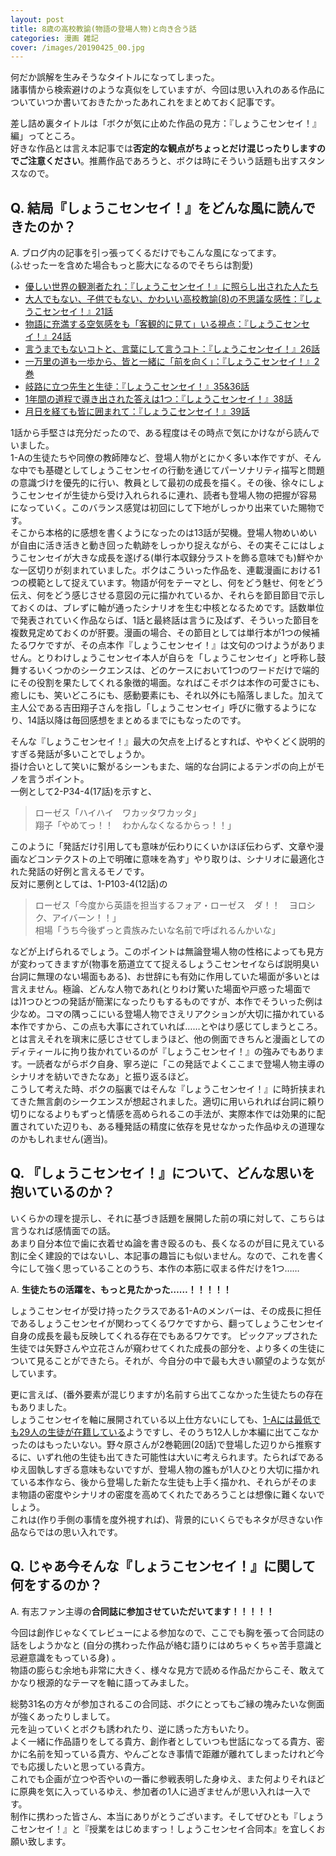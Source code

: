 ```yaml
---
layout: post
title: 8歳の高校教諭(物語の登場人物)と向き合う話
categories: 漫画 雑記
cover: /images/20190425_00.jpg
---
```


何だか誤解を生みそうなタイトルになってしまった。  
諸事情から検索避けのような真似をしていますが、今回は思い入れのある作品についていつか書いておきたかったあれこれをまとめておく記事です。

差し詰め裏タイトルは「ボクが気に止めた作品の見方：『しょうこセンセイ！』編」ってところ。  
好きな作品とは言え本記事では**否定的な観点がちょっとだけ混じったりしますのでご注意ください**。推薦作品であろうと、ボクは時にそういう話題も出すスタンスなので。

## Q. 結局『しょうこセンセイ！』をどんな風に読んできたのか？

A. ブログ内の記事を引っ張ってくるだけでもこんな風になってます。  
(ふせったーを含めた場合もっと膨大になるのでそちらは割愛)

- [優しい世界の観測者たれ：『しょうこセンセイ！』に照らし出された人たち][Ref1]  
- [大人でもない、子供でもない、かわいい高校教諭(8)の不思議な感性：『しょうこセンセイ！』21話][Ref2]  
- [物語に充満する空気感をも「客観的に見て」いる視点：『しょうこセンセイ！』24話][Ref3]  
- [言うまでもないコトと、言葉にして言うコト：『しょうこセンセイ！』26話][Ref4]  
- [一万里の道も一歩から、皆と一緒に「前を向く」：『しょうこセンセイ！』2巻][Ref5]  
- [岐路に立つ先生と生徒：『しょうこセンセイ！』35&36話][Ref6]  
- [1年間の道程で導き出された答えは1つ：『しょうこセンセイ！』38話][Ref7]  
- [月日を経ても皆に囲まれて：『しょうこセンセイ！』39話][Ref8]

1話から手堅さは充分だったので、ある程度はその時点で気にかけながら読んでいました。  
1-Aの生徒たちや同僚の教師陣など、登場人物がとにかく多い本作ですが、そんな中でも基礎としてしょうこセンセイの行動を通じてパーソナリティ描写と問題の意識づけを優先的に行い、教員として最初の成長を描く。その後、徐々にしょうこセンセイが生徒から受け入れられるに連れ、読者も登場人物の把握が容易になっていく。このバランス感覚は初回にして下地がしっかり出来ていた賜物です。  
そこから本格的に感想を書くようになったのは13話が契機。登場人物めいめいが自由に活き活きと動き回った軌跡をしっかり捉えながら、その実そこにはしょうこセンセイが大きな成長を遂げる(単行本収録分ラストを飾る意味でも)鮮やかな一区切りが刻まれていました。ボクはこういった作品を、連載漫画における1つの模範として捉えています。物語が何をテーマとし、何をどう魅せ、何をどう伝え、何をどう感じさせる意図の元に描かれているか、それらを節目節目で示しておくのは、ブレずに軸が通ったシナリオを生む中核となるためです。話数単位で発表されていく作品ならば、1話と最終話は言うに及ばず、そういった節目を複数見定めておくのが肝要。漫画の場合、その節目としては単行本が1つの候補たるワケですが、その点本作『しょうこセンセイ！』は文句のつけようがありません。とりわけしょうこセンセイ本人が自らを「しょうこセンセイ」と呼称し鼓舞するいくつかのシークエンスは、どのケースにおいて1つのワードだけで端的にその役割を果たしてくれる象徴的場面。なればこそボクは本作の可愛さにも、癒しにも、笑いどころにも、感動要素にも、それ以外にも陥落しました。加えて主人公である吉田翔子さんを指し「しょうこセンセイ」呼びに徹するようになり、14話以降は毎回感想をまとめるまでにもなったのです。

そんな『しょうこセンセイ！』最大の欠点を上げるとすれば、ややくどく説明的すぎる発話が多いことでしょうか。  
掛け合いとして笑いに繋がるシーンもまた、端的な台詞によるテンポの向上がモノを言うポイント。  
一例として2-P34-4(17話)を示すと、

> ローゼス「ハイハイ　ワカッタワカッタ」  
翔子「やめてっ！！　わかんなくなるからっ！！」

このように「発話だけ引用しても意味が伝わりにくいかほぼ伝わらず、文章や漫画などコンテクストの上で明確に意味を為す」やり取りは、シナリオに最適化された発話の好例と言えるモノです。  
反対に悪例としては、1-P103-4(12話)の

> ローゼス「今度から英語を担当するフォア・ローゼス　ダ！！　ヨロシク、アイバーン！！」  
相場「うち今後ずっと貴族みたいな名前で呼ばれるんかいな」

などが上げられるでしょう。このポイントは無論登場人物の性格によっても見方が変わってきますが(物事を筋道立てて捉えるしょうこセンセイならば説明臭い台詞に無理のない場面もある)、お世辞にも有効に作用していた場面が多いとは言えません。極論、どんな人物であれ(とりわけ驚いた場面や戸惑った場面では)1つひとつの発話が簡潔になったりもするものですが、本作でそういった例は少なめ。コマの隅っこにいる登場人物でさえリアクションが大切に描かれている本作ですから、この点も大事にされていれば……とやはり感じてしまうところ。  
とは言えそれを瑣末に感じさせてしまうほど、他の側面できちんと漫画としてのディティールに拘り抜かれているのが『しょうこセンセイ！』の強みでもあります。一読者ながらボク自身、寧ろ逆に「この発話でよくここまで登場人物主導のシナリオを紡いできたなあ」と振り返るほど。  
こうして考えた時、ボクの脳裏ではそんな『しょうこセンセイ！』に時折挟まれてきた無言劇のシークエンスが想起されました。適切に用いられれば台詞に頼り切りになるよりもずっと情感を高められるこの手法が、実際本作では効果的に配置されていた辺りも、ある種発話の精度に依存を見せなかった作品ゆえの道理なのかもしれません(適当)。

## Q. 『しょうこセンセイ！』について、どんな思いを抱いているのか？

いくらかの理を提示し、それに基づき話題を展開した前の項に対して、こちらは言うなれば感情面での話。  
あまり自分本位で歯に衣着せぬ論を書き殴るのも、長くなるのが目に見えている割に全く建設的ではないし、本記事の趣旨にも似いません。なので、これを書く今にして強く思っていることのうち、本作の本筋に収まる件だけを1つ……

A. **生徒たちの活躍を、もっと見たかった……！！！！！**

しょうこセンセイが受け持ったクラスである1-Aのメンバーは、その成長に担任であるしょうこセンセイが関わってくるワケですから、翻ってしょうこセンセイ自身の成長を最も反映してくれる存在でもあるワケです。
ピックアップされた生徒では矢野さんや立花さんが窺わせてくれた成長の部分を、より多くの生徒について見ることができたら。それが、今自分の中で最も大きい願望のような気がしています。

更に言えば、(番外要素が混じりますが)名前すら出てこなかった生徒たちの存在もありました。  
しょうこセンセイを軸に展開されている以上仕方ないにしても、[1-Aには最低でも29人の生徒が在籍している][Ref9]ようですし、そのうち12人しか本編に出てこなかったのはもったいない。野々原さんが2巻範囲(20話)で登場した辺りから推察するに、いずれ他の生徒も出てきた可能性は大いに考えられます。たらればであるゆえ固執しすぎる意味もないですが、登場人物の誰もが1人ひとり大切に描かれている本作なら、後から登場した新たな生徒も上手く描かれ、それらがそのまま物語の密度やシナリオの密度を高めてくれたであろうことは想像に難くないでしょう。  
これは(作り手側の事情を度外視すれば)、背景的にいくらでもネタが尽きない作品ならではの思い入れです。

## Q. じゃあ今そんな『しょうこセンセイ！』に関して何をするのか？

A. 有志ファン主導の**合同誌に参加させていただいてます！！！！！**

今回は創作じゃなくてレビューによる参加なので、ここでも胸を張って合同誌の話をしようかなと (自分の携わった作品が絡む語りにはめちゃくちゃ苦手意識と忌避意識をもっている身) 。  
物語の膨らむ余地も非常に大きく、様々な見方で読める作品だからこそ、敢えてかなり根源的なテーマを軸に語ってみました。

総勢31名の方々が参加されるこの合同誌、ボクにとってもご縁の塊みたいな側面が強くあったりしまして。  
元を辿っていくとボクも誘われたり、逆に誘った方もいたり。  
よく一緒に作品語りをしてる貴方、創作者としていつも世話になってる貴方、密かに名前を知っている貴方、やんごとなき事情で距離が離れてしまったけれど今でも応援したいと思っている貴方。  
これでも企画が立つや否やいの一番に参戦表明した身ゆえ、また何よりそれほどに原典を気に入っているゆえ、参加者の1人に過ぎませんが思い入れは一入です。  
制作に携わった皆さん、本当にありがとうございます。そしてぜひとも『しょうこセンセイ！』と『授業をはじめますっ！しょうこセンセイ合同本』を宜しくお願い致します。

[Ref1]: /2019-04-25-comic/
[Ref2]: /2019-11-19-comic/
[Ref3]: /2020-02-19-comic/
[Ref4]: /2020-04-21-comic/
[Ref5]: /2020-05-27-comic/
[Ref6]: /2021-02-23-comic/
[Ref7]: /2021-04-19-comic/
[Ref8]: /2021-05-19-comic/
[Ref9]: https://twitter.com/i/events/1138797309481762818
